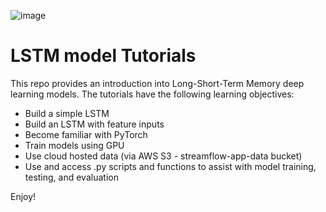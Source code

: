 ![image](https://github.com/whitelightning450/LSTM-Tutorials/assets/33735397/fe71f1e9-efba-4dc2-9cd7-a5de397557e8)


# LSTM model Tutorials
This repo provides an introduction into Long-Short-Term Memory deep learning models.
The tutorials have the following learning objectives:
* Build a simple LSTM 
* Build an LSTM with feature inputs
* Become familiar with PyTorch
* Train models using GPU
* Use cloud hosted data (via AWS S3 -  streamflow-app-data bucket)
* Use and access .py scripts and functions to assist with model training, testing, and evaluation

Enjoy!



